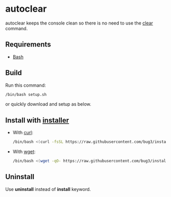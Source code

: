 # autoclear

autoclear keeps the console clean so there is no need to use the [clear](<https://en.wikipedia.org/wiki/Clear_(Unix)>) command.

## Requirements

-   [Bash](https://www.gnu.org/software/bash)

## Build

Run this command:

```bash
/bin/bash setup.sh
```

or quickly download and setup as below.

## Install with [installer](https://github.com/bug3/installer)

-   With [curl](https://curl.se):

    ```bash
    /bin/bash <(curl -fsSL https://raw.githubusercontent.com/bug3/installer/master/install.sh) bug3 autoclear
    ```

-   With [wget](https://www.gnu.org/software/wget):

    ```bash
    /bin/bash <(wget -qO- https://raw.githubusercontent.com/bug3/installer/master/install.sh) bug3 autoclear
    ```

## Uninstall

Use **uninstall** instead of **install** keyword.
